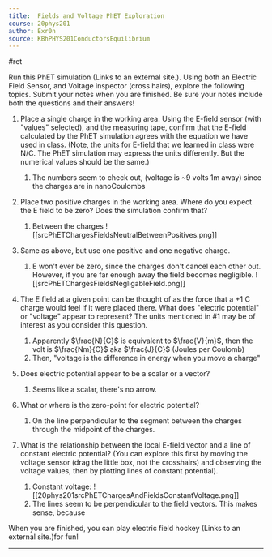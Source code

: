 ```yaml
---
title:  Fields and Voltage PhET Exploration
course: 20phys201
author: Exr0n
source: KBhPHYS201ConductorsEquilibrium
---
```


#ret

Run this PhET simulation (Links to an external site.). Using both an Electric Field Sensor, and Voltage inspector (cross hairs), explore the following topics.  Submit your notes when you are finished. Be sure your notes include both the questions and their answers!

1. Place a single charge in the working area. Using the E-field sensor (with "values" selected), and the measuring tape, confirm that the E-field calculated by the PhET simulation agrees with the equation we have used in class. (Note, the units for E-field that we learned in class were N/C. The PhET simulation may express the units differently. But the numerical values should be the same.)
	1. The numbers seem to check out, (voltage is ~9 volts 1m away) since the charges are in nanoCoulombs

2. Place two positive charges in the working area. Where do you expect the E field to be zero? Does the simulation confirm that?
	1. Between the charges
	![[srcPhETChargesFieldsNeutralBetweenPositives.png]]

3. Same as above, but use one positive and one negative charge.
	1. E won't ever be zero, since the charges don't cancel each other out. However, if you are far enough away the field becomes negligible.
	![[srcPhETChargesFieldsNegligableField.png]]

4. The E field at a given point can be thought of as the force that a +1 C charge would feel if it were placed there. What does "electric potential" or "voltage" appear to represent? The units mentioned in #1 may be of interest as you consider this question.
	1. Apparently $\frac{N}{C}$ is equivalent to $\frac{V}{m}$, then the volt is $\frac{Nm}{C}$ aka $\frac{J}{C}$ (Joules per Coulomb)
	1. Then, "voltage is the difference in energy when you move a charge"

5. Does electric potential appear to be a scalar or a vector?
	1. Seems like a scalar, there's no arrow.

6. What or where is the zero-point for electric potential?
	1. On the line perpendicular to the segment between the charges through the midpoint of the charges.

7. What is the relationship between the local E-field vector and a line of constant electric potential? (You can explore this first by moving the voltage sensor (drag the little box, not the crosshairs) and observing the voltage values, then by plotting lines of constant potential).
	1. Constant voltage: ![[20phys201srcPhETChargesAndFieldsConstantVoltage.png]]
	2. The lines seem to be perpendicular to the field vectors. This makes sense, because 

When you are finished, you can play electric field hockey  (Links to an external site.)for fun!

---